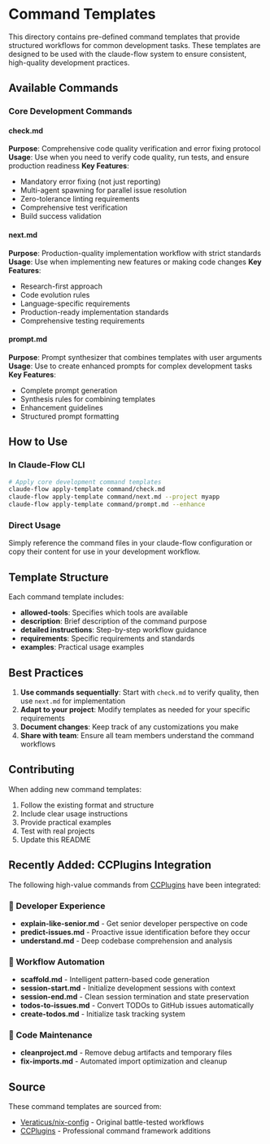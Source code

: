 # Command Templates

This directory contains pre-defined command templates that provide structured workflows for common development tasks. These templates are designed to be used with the claude-flow system to ensure consistent, high-quality development practices.

## Available Commands

### Core Development Commands

#### check.md
**Purpose**: Comprehensive code quality verification and error fixing protocol
**Usage**: Use when you need to verify code quality, run tests, and ensure production readiness
**Key Features**:
- Mandatory error fixing (not just reporting)
- Multi-agent spawning for parallel issue resolution
- Zero-tolerance linting requirements
- Comprehensive test verification
- Build success validation

#### next.md
**Purpose**: Production-quality implementation workflow with strict standards
**Usage**: Use when implementing new features or making code changes
**Key Features**:
- Research-first approach
- Code evolution rules
- Language-specific requirements
- Production-ready implementation standards
- Comprehensive testing requirements

#### prompt.md
**Purpose**: Prompt synthesizer that combines templates with user arguments
**Usage**: Use to create enhanced prompts for complex development tasks
**Key Features**:
- Complete prompt generation
- Synthesis rules for combining templates
- Enhancement guidelines
- Structured prompt formatting


## How to Use

### In Claude-Flow CLI
```bash
# Apply core development command templates
claude-flow apply-template command/check.md
claude-flow apply-template command/next.md --project myapp
claude-flow apply-template command/prompt.md --enhance
```

### Direct Usage
Simply reference the command files in your claude-flow configuration or copy their content for use in your development workflow.

## Template Structure

Each command template includes:
- **allowed-tools**: Specifies which tools are available
- **description**: Brief description of the command purpose
- **detailed instructions**: Step-by-step workflow guidance
- **requirements**: Specific requirements and standards
- **examples**: Practical usage examples

## Best Practices

1. **Use commands sequentially**: Start with `check.md` to verify quality, then use `next.md` for implementation
2. **Adapt to your project**: Modify templates as needed for your specific requirements
3. **Document changes**: Keep track of any customizations you make
4. **Share with team**: Ensure all team members understand the command workflows

## Contributing

When adding new command templates:
1. Follow the existing format and structure
2. Include clear usage instructions
3. Provide practical examples
4. Test with real projects
5. Update this README

## Recently Added: CCPlugins Integration

The following high-value commands from [CCPlugins](https://github.com/brennercruvinel/CCPlugins) have been integrated:

### 🌟 Developer Experience
- **explain-like-senior.md** - Get senior developer perspective on code
- **predict-issues.md** - Proactive issue identification before they occur
- **understand.md** - Deep codebase comprehension and analysis

### 🚀 Workflow Automation
- **scaffold.md** - Intelligent pattern-based code generation
- **session-start.md** - Initialize development sessions with context
- **session-end.md** - Clean session termination and state preservation
- **todos-to-issues.md** - Convert TODOs to GitHub issues automatically
- **create-todos.md** - Initialize task tracking system

### 🔧 Code Maintenance
- **cleanproject.md** - Remove debug artifacts and temporary files
- **fix-imports.md** - Automated import optimization and cleanup

## Source

These command templates are sourced from:
- [Veraticus/nix-config](https://github.com/Veraticus/nix-config) - Original battle-tested workflows
- [CCPlugins](https://github.com/brennercruvinel/CCPlugins) - Professional command framework additions